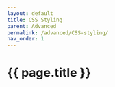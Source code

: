 ```yaml
---
layout: default
title: CSS Styling
parent: Advanced
permalink: /advanced/CSS-styling/
nav_order: 1
---
```


# {{ page.title }}
